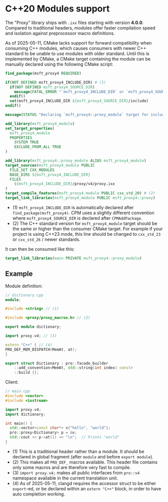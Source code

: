 # C++20 Modules support

The "Proxy" library ships with `.ixx` files starting with version **4.0.0**. Compared to traditional headers, modules offer faster compilation speed and isolation against preprocessor macro definitions.

As of 2025-05-11, CMake lacks support for forward compatibility when consuming C++ modules, which causes consumers with newer C++ standard to be unable to use modules with older standard. Until this is implemented by CMake, a CMake target containing the module can be manually declared using the following CMake script:

```cmake
find_package(msft_proxy4 REQUIRED)

if(NOT DEFINED msft_proxy4_INCLUDE_DIR) # (1)
  if(NOT DEFINED msft_proxy4_SOURCE_DIR)
    message(FATAL_ERROR "`msft_proxy4_INCLUDE_DIR` or `msft_proxy4_SOURCE_DIR` must be defined to use this script.")
  endif()
  set(msft_proxy4_INCLUDE_DIR ${msft_proxy4_SOURCE_DIR}/include)
endif()

message(STATUS "Declaring `msft_proxy4::proxy_module` target for include path `${msft_proxy4_INCLUDE_DIR}`")

add_library(msft_proxy4_module)
set_target_properties(
  msft_proxy4_module
  PROPERTIES
    SYSTEM TRUE
    EXCLUDE_FROM_ALL TRUE
)

add_library(msft_proxy4::proxy_module ALIAS msft_proxy4_module)
target_sources(msft_proxy4_module PUBLIC
  FILE_SET CXX_MODULES
  BASE_DIRS ${msft_proxy4_INCLUDE_DIR}
  FILES
    ${msft_proxy4_INCLUDE_DIR}/proxy/v4/proxy.ixx
)
target_compile_features(msft_proxy4_module PUBLIC cxx_std_20) # (2)
target_link_libraries(msft_proxy4_module PUBLIC msft_proxy4::proxy)
```

- (1) `msft_proxy4_INCLUDE_DIR` is automatically declared after `find_package(msft_proxy4)`. CPM uses a slightly different convention where `msft_proxy4_SOURCE_DIR` is declared after `CPMAddPackage`.
- (2) The C++ standard version for `msft_proxy4_module` target should be the same or higher than the consumer CMake target. For example if your project is using C++23 mode, this line should be changed to `cxx_std_23` or `cxx_std_26` / newer standards.

It can then be consumed like this:

```cmake
target_link_libraries(main PRIVATE msft_proxy4::proxy_module)
```

## Example

Module definition:

```cpp
// dictionary.cpp
module;

#include <string> // (1)

#include <proxy/proxy_macros.h> // (2)

export module dictionary;

import proxy.v4; // (3)

extern "C++" { // (4)
PRO_DEF_MEM_DISPATCH(MemAt, at);
}

export struct Dictionary : pro::facade_builder
    ::add_convention<MemAt, std::string(int index) const>
    ::build {};

```

Client:

```cpp
// main.cpp
#include <vector>
#include <iostream>

import proxy.v4;
import dictionary;

int main() {
  std::vector<const char*> v{"hello", "world"};
  pro::proxy<Dictionary> p = &v;
  std::cout << p->at(1) << "\n";  // Prints "world"
}

```

- (1) This is a traditional header rather than a module. It should be declared in global fragment (after `module` and before `export module`).
- (2) This makes all `PRO_DEF_` macros available. This header file contains only some macros and are therefore very fast to compile. 
- (3) `import proxy.v4;` makes all public interfaces from `pro::v4` namespace available in the current translation unit.
- (4) As of 2025-05-11, clangd requires the accessor struct to be either `export`-ed, or be declared within an `extern "C++"` block, in order to have auto completion working.

